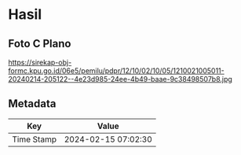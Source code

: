 # Hasil

## Foto C Plano

https://sirekap-obj-formc.kpu.go.id/06e5/pemilu/pdpr/12/10/02/10/05/1210021005011-20240214-205122--4e23d985-24ee-4b49-baae-9c38498507b8.jpg


## Metadata

| Key        | Value               |
| ---------- | ------------------- |
| Time Stamp | 2024-02-15 07:02:30 |



